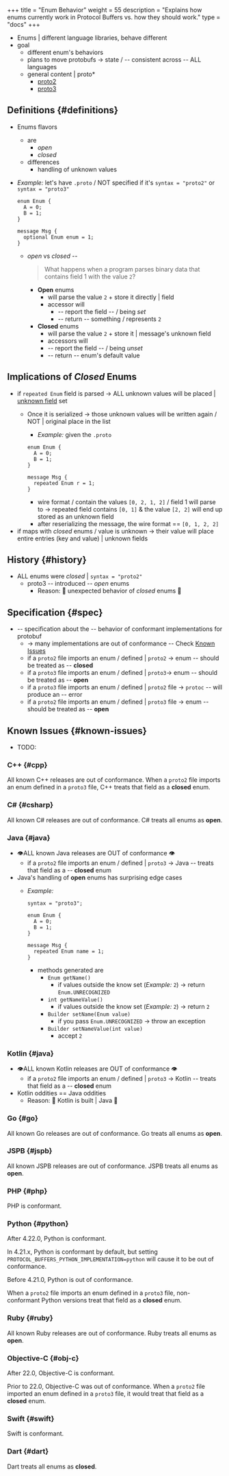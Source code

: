 +++
title = "Enum Behavior"
weight = 55
description = "Explains how enums currently work in Protocol Buffers vs. how they should work."
type = "docs"
+++

* Enums | different language libraries, behave different
* goal
  * different enum's behaviors
  * plans to move protobufs -> state / -- consistent across -- ALL languages
  * general content | proto*
    * [proto2](/programming-guides/proto2#enum)
    * [proto3](/programming-guides/proto3#enum)

## Definitions {#definitions}

* Enums flavors
  * are
    * *open*
    * *closed*
  * differences
    * handling of unknown values
* _Example:_ let's have `.proto` / NOT specified if it's `syntax = "proto2"` or `syntax = "proto3"`

  ```
  enum Enum {
    A = 0;
    B = 1;
  }
  
  message Msg {
    optional Enum enum = 1;
  }
  ```
  * *open* vs *closed* --  

    > What happens when a program parses binary data that contains field 1 with the value `2`?

      * **Open** enums
        * will parse the value `2` + store it directly | field
        * accessor will
          * -- report the field -- / being *set*
          * -- return -- something / represents `2`
      * **Closed** enums
        *  will parse the value `2` + store it | message's unknown field
        *  accessors will
          * -- report the field -- / being *unset*
          * -- return -- enum's default value

## Implications of *Closed* Enums

* if `repeated Enum` field is parsed -> ALL unknown values will be placed | [unknown field](/programming-guides/proto3/#unknowns) set
  * Once it is serialized -> those unknown values will be written again / NOT | original place in the list
    * _Example:_ given the `.proto`

    ```
    enum Enum {
      A = 0;
      B = 1;
    }
    
    message Msg {
      repeated Enum r = 1;
    }
    ```

      * wire format / contain the values `[0, 2, 1, 2]` / field 1 will parse to -> repeated field contains `[0, 1]` & the value `[2, 2]` will end up
stored as an unknown field
      * after reserializing the message, the wire format == `[0, 1, 2, 2]`
* if maps with *closed* enums / value is unknown -> their value will place entire entries (key and value) | unknown fields

## History {#history}

* ALL enums were *closed* | `syntax = "proto2"`
    * proto3 -- introduced -- *open* enums
      * Reason: 🧠 unexpected behavior of *closed* enums 🧠

## Specification {#spec}

* -- specification about the -- behavior of conformant implementations for protobuf
  * -> many implementations are out of conformance -- Check [Known Issues](#known-issues)
  * if a `proto2` file imports an enum / defined | `proto2` -> enum
    -- should be treated as -- **closed**
  * if a `proto3` file imports an enum / defined | `proto3`-> enum
    -- should be treated as -- **open**
  * if a `proto3` file imports an enum / defined | `proto2` file -> `protoc` -- will produce an -- error
  * if a `proto2` file imports an enum / defined | `proto3` file -> enum
    -- should be treated as -- **open**

## Known Issues {#known-issues}

* TODO:
### C++ {#cpp}

All known C++ releases are out of conformance. When a `proto2` file imports an
enum defined in a `proto3` file, C++ treats that field as a **closed** enum.

### C&#35; {#csharp}

All known C# releases are out of conformance. C# treats all enums as **open**.

### Java {#java}

* 👁️ALL known Java releases are OUT of conformance 👁️
  * if a `proto2` file imports an enum / defined | `proto3` -> Java -- treats that field as a -- **closed** enum
* Java's handling of **open** enums has surprising edge cases
  * _Example:_

    ```
    syntax = "proto3";
    
    enum Enum {
      A = 0;
      B = 1;
    }
    
    message Msg {
      repeated Enum name = 1;
    }
    ```
    
    * methods generated are
      * `Enum getName()`
        * if values outside the know set (_Example:_ `2`) -> return `Enum.UNRECOGNIZED`
      * `int getNameValue()`
        * if values outside the know set (_Example:_ `2`) -> return `2`
      * `Builder setName(Enum value)`
        * if you pass `Enum.UNRECOGNIZED` -> throw an exception
      * `Builder setNameValue(int value)`
        * accept `2`

### Kotlin {#java}

* 👁️ALL known Kotlin releases are OUT of conformance 👁️
  * if a `proto2` file imports an enum / defined | `proto3` -> Kotlin --  treats that field as a -- **closed** enum
* Kotlin oddities == Java oddities
  * Reason: 🧠 Kotlin is built | Java 🧠

### Go {#go}

All known Go releases are out of conformance. Go treats all enums as **open**.

### JSPB {#jspb}

All known JSPB releases are out of conformance. JSPB treats all enums as
**open**.

### PHP {#php}

PHP is conformant.

### Python {#python}

After 4.22.0, Python is conformant.

In 4.21.x, Python is conformant by default, but setting
`PROTOCOL_BUFFERS_PYTHON_IMPLEMENTATION=python` will cause it to be out of
conformance.

Before 4.21.0, Python is out of conformance.

When a `proto2` file imports an enum defined in a `proto3` file, non-conformant
Python versions treat that field as a **closed** enum.

### Ruby {#ruby}

All known Ruby releases are out of conformance. Ruby treats all enums as
**open**.

### Objective-C {#obj-c}

After 22.0, Objective-C is conformant.

Prior to 22.0, Objective-C was out of conformance. When a `proto2` file imported
an enum defined in a `proto3` file, it would treat that field as a **closed**
enum.

### Swift {#swift}

Swift is conformant.

### Dart {#dart}

Dart treats all enums as **closed**.
